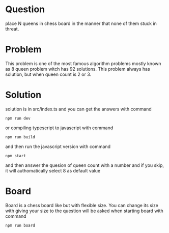 # Question

place N queens in chess board in the manner that none of them stuck in threat.

# Problem

This problem is one of the most famous algorithm problems mostly known as 8 queen problem witch has 92 solutions. This problem always has solution, but when queen count is 2 or 3.

# Solution

solution is in src/index.ts and you can get the answers with command

    npm run dev

or compiling typescript to javascript with command

    npm run build

and then run the javascript version with command

    npm start

and then answer the quesion of queen count with a number and if you skip, it will authomatically select 8 as default value

# Board

Board is a chess board like but with flexible size. You can change its size with giving your size to the question will be asked when starting board with command

    npm run board
